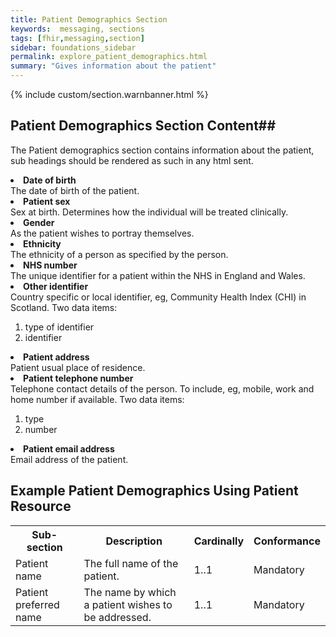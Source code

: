 ```yaml
---
title: Patient Demographics Section
keywords:  messaging, sections
tags: [fhir,messaging,section]
sidebar: foundations_sidebar
permalink: explore_patient_demographics.html
summary: "Gives information about the patient"
---
```

{% include custom/section.warnbanner.html %}


## Patient Demographics Section Content##

The Patient demographics section contains information about the patient, sub headings should be rendered as such in any html sent.

<table width="100%">
<tr>
<th width="25%">Sub-section</th>
<th width="45%">Description</th>
<th width="15%">Cardinally</th>
<th width="15%">Conformance</th>
</tr>
<tr>
<td>Patient name</td>
<td>The full name of the patient.</td>
<td>1..1</td>
<td>Mandatory</td>
</tr>
<tr>
<td>Patient preferred name</td>
<td>The name by which a patient wishes to be addressed.</td>
<td>1..1</td>
<td>Mandatory</td>
</tr>
<tr>
<li><b>Date of birth</b></li>
The date of birth of the patient.
<li><b>Patient sex</b></li>
Sex at birth. Determines how the individual will be treated clinically.
<li><b>Gender</b></li>
As the patient wishes to portray themselves.
<li><b>Ethnicity</b></li>
The ethnicity of a person as specified by the person.
<li><b>NHS number</b></li>
The unique identifier for a patient within the NHS in England and Wales.
<li><b>Other identifier</b></li>
Country specific or local identifier, eg, Community Health Index (CHI) in Scotland.
Two data items:
<ol>
<li>type of identifier</li>
<li>identifier</li>
</ol>
<li><b>Patient address</b></li>
Patient usual place of residence.
<li><b>Patient telephone number</b></li>
Telephone contact details of the person. To include, eg, mobile, work and home number if available.
Two data items:
<ol><li>type</li>
<li>number</li>
</ol>
<li><b>Patient email address</b></li>
Email address of the patient.</ul>


## Example Patient Demographics Using Patient Resource ##

<script src="https://gist.github.com/IOPS-DEV/af79cf398178936f11f5eb5c5d45c13c.js"></script>







